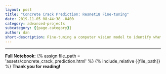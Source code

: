 ```yaml
---
layout: post
title: "Concrete Crack Prediction: Resnet18 Fine-tuning"
date: 2019-11-05 08:44:38 -0400
category: advanced-projects
subcategory: {{page.category}}
author: dan
short-description: Fine-tuning a computer vision model to identify whether an image of concrete contains cracks.
---
```

-----
**Full Notebook:**
{% assign file_path = 'assets/concrete_crack_prediction.html' %}
{% include_relative {{file_path}} %}
**Thank you for reading!**